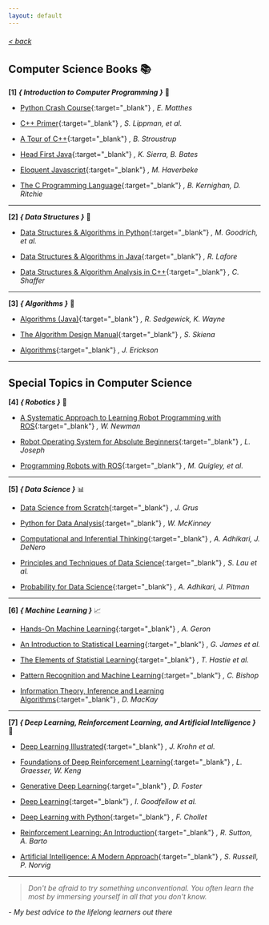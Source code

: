 ```yaml
---
layout: default
---
```

###### [< back](lists)
## Computer Science Books 📚

**[1]** **_{ Introduction to Computer Programming }_** 🎲

- [Python Crash Course](https://www.amazon.com/Python-Crash-Course-Eric-Matthes-ebook/dp/B07J4521M3/ref=sr_1_3?keywords=python+crash+course&qid=1585264968&sr=8-3){:target="_blank"}
*, E. Matthes*

- [C++ Primer](https://www.amazon.com/C-Primer-Stanley-B-Lippman-ebook/dp/B0091I7FEQ/ref=sr_1_1?keywords=c%2B%2B+primer&qid=1585264898&sr=8-1){:target="_blank"}
*, S. Lippman, et al.*

- [A Tour of C++](https://www.amazon.com/Tour-C-Depth-ebook/dp/B07FW7P3D3/ref=sr_1_5?keywords=c%2B%2B&qid=1585264457&sr=8-5){:target="_blank"}
*, B. Stroustrup*

- [Head First Java](https://www.amazon.com/Head-First-Java-Brain-Friendly-Guide-ebook/dp/B009KCUX3S/ref=sr_1_1?keywords=head+first+java&qid=1585265374&sr=8-1){:target="_blank"}
*, K. Sierra, B. Bates*

- [Eloquent Javascript](https://www.amazon.com/Eloquent-JavaScript-3rd-Introduction-Programming/dp/1593279507/ref=zg_bs_3617_3?_encoding=UTF8&psc=1&refRID=MJ8ADCM1W5R6C5AT3137){:target="_blank"}
*, M. Haverbeke*

- [The C Programming Language](https://www.amazon.com/Programming-Language-2nd-Brian-Kernighan/dp/0131103628/ref=sr_1_1?crid=223O5OTFGY0TP&keywords=the+c+programming+language+2nd+edition&qid=1585265779&sprefix=c+programming+2n%2Caps%2C306&sr=8-1){:target="_blank"}
*, B. Kernighan, D. Ritchie*

---

**[2]** **_{ Data Structures }_** 💾

- [Data Structures & Algorithms in Python](https://www.amazon.com/Structures-Algorithms-Python-Michael-Goodrich-ebook/dp/B00CTZ290I/ref=sr_1_3?keywords=data+structures+in+python&qid=1585264223&sr=8-3){:target="_blank"}
*, M. Goodrich, et al.*

- [Data Structures & Algorithms in Java](https://www.amazon.com/Data-Structures-Algorithms-Java-2nd/dp/0672324539/ref=sxbs_sxwds-stvp?cv_ct_cx=algorithms&keywords=algorithms&pd_rd_i=0672324539&pd_rd_r=89428d2b-11e1-4a4a-ad3c-fe05ee74311e&pd_rd_w=lSNIk&pd_rd_wg=HZb2N&pf_rd_p=967d8720-e4cf-4d5d-9da3-53f47ca634a3&pf_rd_r=TV527A2Q5DH10N0F8ASS&psc=1&qid=1585271658){:target="_blank"}
*, R. Lafore*

- [Data Structures & Algorithm Analysis in C++](https://www.amazon.com/Structures-Algorithm-Analysis-Computer-Science-ebook/dp/B007ZYXQI2/ref=sr_1_34?crid=MN75R5ZMI975&keywords=data+structures+and+algorithms&qid=1585272161&sprefix=data+struct%2Caps%2C437&sr=8-34){:target="_blank"}
*, C. Shaffer*

---

**[3]** **_{ Algorithms }_** 📜

- [Algorithms (Java)](https://www.amazon.com/Algorithms-4th-Robert-Sedgewick-dp-032157351X/dp/032157351X/ref=mt_hardcover?_encoding=UTF8&me=&qid=1585271560){:target="_blank"}
*, R. Sedgewick, K. Wayne*

- [The Algorithm Design Manual](https://www.amazon.com/Algorithm-Design-Manual-Steven-Skiena-dp-1848000693/dp/1848000693/ref=mt_hardcover?_encoding=UTF8&me=&qid=1585271658){:target="_blank"}
*, S. Skiena*

- [Algorithms](https://www.amazon.com/Algorithms-Jeff-Erickson/dp/1792644833/ref=sr_1_4?keywords=algorithms&qid=1585272691&sr=8-4){:target="_blank"}
*, J. Erickson*

---

## Special Topics in Computer Science

**[4]** **_{ Robotics }_** 🤖

- [A Systematic Approach to Learning Robot Programming with ROS](https://www.amazon.com/Systematic-Approach-Learning-Robot-Programming-ebook/dp/B0761YQCYN/ref=sr_1_1?crid=20W3Q19WJKYAZ&keywords=a+systematic+approach+to+learning+robot+programming+with+ros&qid=1585263554&sprefix=systematic+approach+to+learning+ros%2Caps%2C223&sr=8-1){:target="_blank"}
*, W. Newman*

- [Robot Operating System for Absolute Beginners](https://www.amazon.com/Robot-Operating-System-Absolute-Beginners-ebook/dp/B07D9CGKQ7/ref=sr_1_2?crid=3V7OR9JT03DYT&keywords=robot+operating+system+ros+for+absolute+beginners&qid=1585263860&sprefix=robot+operating%2Caps%2C228&sr=8-2){:target="_blank"}
*, L. Joseph*

- [Programming Robots with ROS](https://www.amazon.com/Programming-Robots-ROS-Practical-Introduction-ebook/dp/B01882NRUQ/ref=sr_1_3?keywords=programming+robots+with+ros&qid=1585263972&sr=8-3){:target="_blank"}
*, M. Quigley, et al.*

---

**[5]** **_{ Data Science }_** 📊

- [Data Science from Scratch](https://www.amazon.com/Data-Science-Scratch-Principles-Python-dp-1492041130/dp/1492041130/ref=mt_paperback?_encoding=UTF8&me=&qid=1585272855){:target="_blank"}
*, J. Grus*

- [Python for Data Analysis](https://www.amazon.com/Python-Data-Analysis-Wrangling-IPython/dp/1491957662/ref=sxbs_sxwds-stvp?cv_ct_cx=data+science&keywords=data+science&pd_rd_i=1491957662&pd_rd_r=250c12aa-ab23-4101-9a04-90de99423ff8&pd_rd_w=44MLa&pd_rd_wg=gfxEN&pf_rd_p=967d8720-e4cf-4d5d-9da3-53f47ca634a3&pf_rd_r=0RCDDP24H07ZSYNRTKA0&psc=1&qid=1585272922){:target="_blank"}
*, W. McKinney*

- [Computational and Inferential Thinking](https://www.inferentialthinking.com/chapters/intro.html){:target="_blank"}
*, A. Adhikari, J. DeNero*

- [Principles and Techniques of Data Science](https://www.textbook.ds100.org/intro){:target="_blank"}
*, S. Lau et al.*

- [Probability for Data Science](http://prob140.org/textbook/README){:target="_blank"}
*, A. Adhikari, J. Pitman*

---

**[6]** **_{ Machine Learning }_** 📈

- [Hands-On Machine Learning](https://www.amazon.com/Hands-Machine-Learning-Scikit-Learn-TensorFlow-dp-1492032646/dp/1492032646/ref=mt_paperback?_encoding=UTF8&me=&qid=1585273623){:target="_blank"}
*, A. Geron*

- [An Introduction to Statistical Learning](https://faculty.marshall.usc.edu/gareth-james/ISL/ISLR%20Seventh%20Printing.pdf){:target="_blank"}
*, G. James et al.*

- [The Elements of Statistial Learning](https://web.stanford.edu/~hastie/Papers/ESLII.pdf){:target="_blank"}
*, T. Hastie et al.*

- [Pattern Recognition and Machine Learning](https://www.amazon.com/Pattern-Recognition-Learning-Information-Statistics/dp/0387310738/ref=sr_1_7?keywords=machine+learning&qid=1585273997&sr=8-7){:target="_blank"}
*, C. Bishop*

- [Information Theory, Inference and Learning Algorithms](https://www.amazon.com/Information-Theory-Inference-Learning-Algorithms/dp/0521642981/ref=tmm_hrd_swatch_0?_encoding=UTF8&qid=1585274130&sr=8-4){:target="_blank"}
*, D. MacKay*

---

**[7]** **_{ Deep Learning, Reinforcement Learning, and Artificial Intelligence }_** 🧠

- [Deep Learning Illustrated](https://www.amazon.com/Deep-Learning-Illustrated-Intelligence-Addison-Wesley-dp-0135116694/dp/0135116694/ref=mt_paperback?_encoding=UTF8&me=&qid=1585274342){:target="_blank"}
*, J. Krohn et al.*

- [Foundations of Deep Reinforcement Learning](https://www.amazon.com/Deep-Reinforcement-Learning-Python-Hands-dp-0135172381/dp/0135172381/ref=mt_paperback?_encoding=UTF8&me=&qid=){:target="_blank"}
*, L. Graesser, W. Keng*

- [Generative Deep Learning](https://www.amazon.com/Generative-Deep-Learning-Teaching-Machines-ebook/dp/B07TWT9VN6/ref=pd_sim_ebk_14_2/134-7927116-2940041?_encoding=UTF8&pd_rd_i=B07TWT9VN6&pd_rd_r=65442a46-127a-4f7b-8805-1a66ab9a4d5c&pd_rd_w=mnrF4&pd_rd_wg=NOaYd&pf_rd_p=dc5f8131-4953-4e94-b701-14887e2f8999&pf_rd_r=56EJKSYPAEN31RAGC8K8&psc=1&refRID=56EJKSYPAEN31RAGC8K8){:target="_blank"}
*, D. Foster*

- [Deep Learning](https://www.amazon.com/Deep-Learning-Adaptive-Computation-Machine/dp/0262035618/ref=sr_1_3?keywords=deep+learning&qid=1585274715&sr=8-3){:target="_blank"}
*, I. Goodfellow et al.*

- [Deep Learning with Python](https://www.amazon.com/Deep-Learning-Python-Francois-Chollet/dp/1617294438/ref=tmm_pap_swatch_0?_encoding=UTF8&qid=1585274342&sr=8-7){:target="_blank"}
*, F. Chollet*

- [Reinforcement Learning: An Introduction](https://www.amazon.com/Reinforcement-Learning-Introduction-Adaptive-Computation-dp-0262039249/dp/0262039249/ref=mt_hardcover?_encoding=UTF8&me=&qid=){:target="_blank"}
*, R. Sutton, A. Barto*

- [Artificial Intelligence: A Modern Approach](https://www.amazon.com/Artificial-Intelligence-Approach-Stuart-Russell-ebook-dp-B00I2XV9IY/dp/B00I2XV9IY/ref=mt_kindle?_encoding=UTF8&me=&qid=){:target="_blank"}
*, S. Russell, P. Norvig*

---

> *Don't be afraid to try something unconventional. You often learn the most by immersing yourself in all that you don't know.*

*- My best advice to the lifelong learners out there*